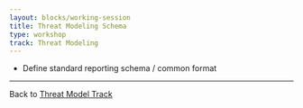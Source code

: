 ```yaml
---
layout: blocks/working-session
title: Threat Modeling Schema
type: workshop
track: Threat Modeling
---
```


- Define standard reporting schema / common format

----
Back to [Threat Model Track](index.html)